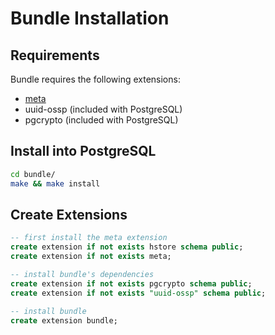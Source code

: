 # Bundle Installation

## Requirements

Bundle requires the following extensions:

- [meta](../meta)
- uuid-ossp (included with PostgreSQL)
- pgcrypto (included with PostgreSQL)

## Install into PostgreSQL
```bash
cd bundle/
make && make install
```


## Create Extensions
```sql
-- first install the meta extension
create extension if not exists hstore schema public;
create extension if not exists meta;

-- install bundle's dependencies
create extension if not exists pgcrypto schema public;
create extension if not exists "uuid-ossp" schema public;

-- install bundle
create extension bundle;
```
